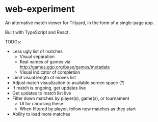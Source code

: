 # web-experiment
An alternative match viewer for Tiltyard, in the form of a single-page app.

Built with TypeScript and React.

TODOs:
- Less ugly list of matches
  - Visual separation
  - Real names of games via http://games.ggp.org/base/games/metadata
  - Visual indicator of completion
- Limit visual length of moves list
- Adjust match visualization to available screen space (?)
- If match is ongoing, get updates live
- Get updates to match list live
- Filter down matches by player(s), game(s), or tournament
  - UI for choosing these
  - When filtered by player, follow new matches as they start
- Ability to load more matches
